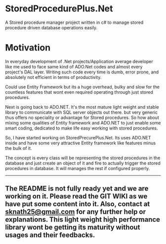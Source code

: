 # StoredProcedurePlus.Net
A Stored procedure manager project written in c# to manage stored procedure driven database operations easily.

# Motivation
In everyday development of .Net projects/Application average developer like me used to face same kind of ADO.Net codes and almost every project's DAL layer. Writing such code every time is dumb, error prone, and absolutely not efficient in terms of productivity.

Could use Entity Framework but its a huge overhead, bulky and slow for the countless features that wont even required operating through just stored procedures.  

Next is going back to ADO.NET. It's the most mature light weight and stable library to communicate with SQL server objects out there. but very generic thus offers no speciality or advantage for Stored procedures. So how about mixing some qualities of Entity framework and ADO.NET to just enable some smart coding, dedicated to make life easy working with stored procedures.   

So, I have started working on StoredPrecurePlus.Net. Its uses ADO.NET inside and have some very attractive Entity framework like features minus the bulk of it. 

The concept is every class will be representing the stored procedures in the database and just create an object of it and fire to actually trigger the stored procedures in database. It will manages the rest if configured properly. 


-------------------------------------------------------------------------------------------------------------------------
The README is not fully ready yet and we are working on it. Please read the GIT WIKI as we have put some content into it. 
Also, contact at sknath25@gmail.com for any further help or explanations. 
This light weight high performance library wont be getting its maturity without usages and their feedbacks. 
-------------------------------------------------------------------------------------------------------------------------
